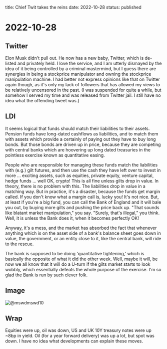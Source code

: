 title: Chief Twit takes the reins
date: 2022-10-28
status: published

# 2022-10-28
## Twitter
Elon Musk didn't pull out. He now has a new baby, Twitter, which is de-listed and privately held.
I love the service, and I am utterly dismayed by the idea of it being controlled by a criminal mastermind, but I guess there are synergies in being a stockprice manipulator and owning the stockprice manipulation machine.
I had better not express opinions like that on Twitter again though, as it's only my lack of followers that has allowed my views to be relatively uncensored in the past.
(I was suspended for quite a while, but somehow I served my time and was released from Twitter jail. I still have no idea what the offending tweet was.)
## LDI
It seems logical that funds should match their liabilities to their assets. 
Pension funds have long-dated cashflows as liabilities, and to match them with assets which provide a certainly of paying out they have to buy long bonds.
But those bonds are driven up in price, because they are competing with central banks which are hoovering up long dated treasuries in the pointless exercise known as quantitative easing.

People who are responsible for managing these funds match the liabilities with (e.g.) gilt futures, and then use the cash they have left over to invest in more ... exciting assets, such as equities, private equity, venture capital, hedge funds ... well OK, crypto!
This is all fine unless gilts drop in value. 
In theory, there is no problem with this. 
The liabilities drop in value in a matching way.
But in practice, it's a disaster, because the funds get margin called.
If you don't know what a margin call is, lucky you! It's not nice. 
But, at least if you're a big fund, you can call the Bank of England and it will bale you out, by buying more gilts and pushing the price back up.
"That sounds like blatant market manipulation," you say. "Surely, that's illegal," you think. Well, it is unless the Bank does it, when it becomes perfectly OK!

Anyway, it's a mess, and the market has absorbed the fact that whenever anything which is on the asset side of a bank's balance sheet goes down in value, the government, or an entity close to it, like the central bank, will ride to the rescue.

The bank is supposed to be doing 'quantitative tightening,' which is basically the opposite of what it did the other week. Well, maybe it will, be now we all know that it will do a U-turn if the gilts market starts to look wobbly, which essentially defeats the whole purpose of the exercise. I'm so glad the Bank is run by such clever folk.

## Image
![@mswdmswd10](https://pbs.twimg.com/media/FgF2Rj8WAAgeTrg?format=jpg&name=900x900)

## Wrap
Equities were up, oil was down, US and UK 10Y treasury notes were up ~8bp in yield. 
Oil (for a year forward delivery) was up a lot, but spot was down.
I have no idea what developments can explain these moves.
